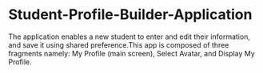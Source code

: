 # Student-Profile-Builder-Application
 The application enables a new student to enter and edit their information, and save it using shared preference.This app is composed of three fragments namely: My Profile (main screen), Select Avatar, and Display My Profile. 
